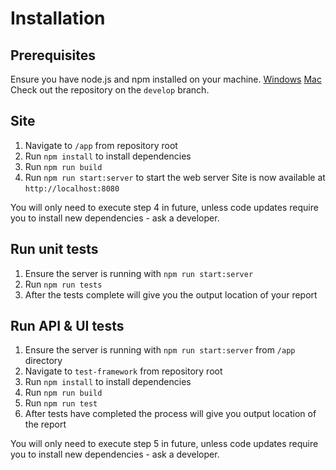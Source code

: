 # Installation
## Prerequisites
Ensure you have node.js and npm installed on your machine.
[Windows](https://blog.teamtreehouse.com/install-node-js-npm-windows)
[Mac](https://blog.teamtreehouse.com/install-node-js-npm-mac)
Check out the repository on the `develop` branch.

## Site
 1. Navigate to `/app` from repository root
 2. Run `npm install` to install dependencies
 3. Run `npm run build`
 4. Run `npm run start:server` to start the web server Site is now available at `http://localhost:8080`

You will only need to execute step 4 in future, unless code updates require you to install new dependencies - ask a developer.

## Run unit tests
 1. Ensure the server is running with `npm run start:server`
 2. Run `npm run tests`
 3. After the tests complete will give you the output location of your report

## Run API & UI tests
1. Ensure the server is running with `npm run start:server` from `/app` directory
2. Navigate to `test-framework` from repository root
3. Run `npm install` to install dependencies
4. Run `npm run build`
5. Run `npm run test`
6. After tests have completed the process will give you output location of the report

You will only need to execute step 5 in future, unless code updates require you to install new dependencies - ask a developer.
